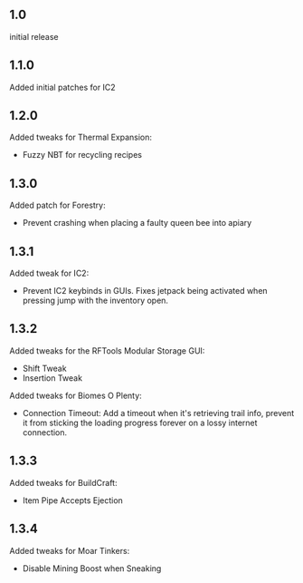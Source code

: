 ## 1.0
initial release
## 1.1.0
Added initial patches for IC2
## 1.2.0
Added tweaks for Thermal Expansion:  
- Fuzzy NBT for recycling recipes
## 1.3.0
Added patch for Forestry:  
- Prevent crashing when placing a faulty queen bee into apiary  
## 1.3.1
Added tweak for IC2:
- Prevent IC2 keybinds in GUIs. Fixes jetpack being activated when pressing jump with the inventory open.  
## 1.3.2
Added tweaks for the RFTools Modular Storage GUI:  
- Shift Tweak  
- Insertion Tweak  

Added tweaks for Biomes O Plenty:  
- Connection Timeout: Add a timeout when it's retrieving trail info, prevent it from sticking the loading progress forever on a lossy internet connection.  
## 1.3.3
Added tweaks for BuildCraft:  
- Item Pipe Accepts Ejection
## 1.3.4
Added tweaks for Moar Tinkers:
- Disable Mining Boost when Sneaking